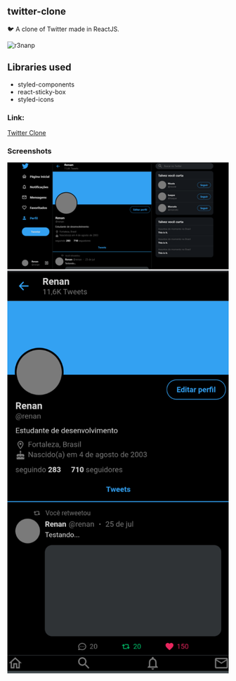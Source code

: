 ## twitter-clone
 🐦 A clone of Twitter made in ReactJS. <br />
 
 ![r3nanp](https://img.shields.io/badge/r3nanp-twitter--clone-blue)

## Libraries used
* styled-components
* react-sticky-box
* styled-icons

### Link:
[Twitter Clone](https://r3nanp-twitter-clone.netlify.app/) 

### Screenshots
<img src="./.github/screenshot.png">
<img src="./.github/mobilescreenshot.png">
